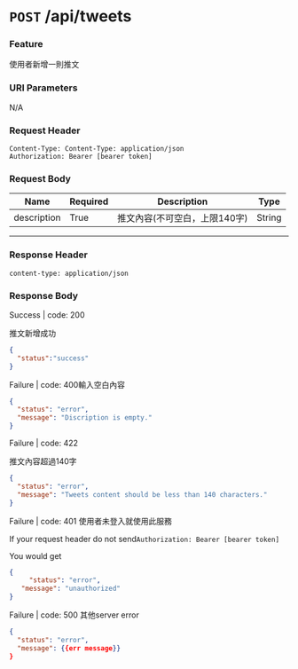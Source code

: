 # `POST` /api/tweets

### Feature

使用者新增一則推文

### URI Parameters

N/A

### Request Header

```
Content-Type: Content-Type: application/json
Authorization: Bearer [bearer token]
```

### Request Body

| Name | Required | Description | Type |
| --- | --- | --- | --- |
| description | True | 推文內容(不可空白，上限140字) | String |
---

### Response Header

```
content-type: application/json
```

### Response Body

Success | code: 200

推文新增成功

```json
{
  "status":"success"
}
```

Failure | code: 400輸入空白內容

```json
{
  "status": "error",
  "message": "Discription is empty."
}
```

Failure | code: 422 

推文內容超過140字

```json
{
  "status": "error",
  "message": "Tweets content should be less than 140 characters."
}
```

Failure | code: 401 使用者未登入就使用此服務

If your request header do not send`Authorization: Bearer [bearer token]`

You would get

```json
{
	 "status": "error",
   "message": "unauthorized"
}
```

Failure | code: 500 其他server error

```json
{
  "status": "error",
  "message": {{err message}}
}
```